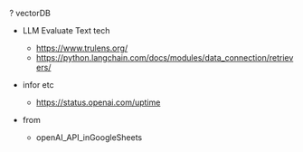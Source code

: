 ? vectorDB
* LLM Evaluate Text tech
  - https://www.trulens.org/
  - https://python.langchain.com/docs/modules/data_connection/retrievers/

* infor etc
  - https://status.openai.com/uptime

* from
  - openAI_API_inGoogleSheets
